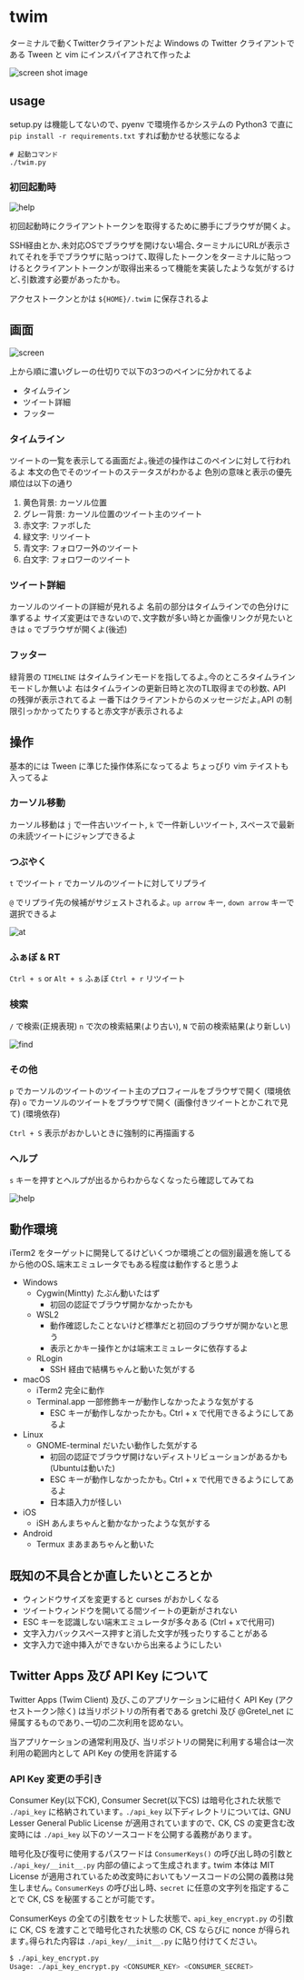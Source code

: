 # twim

ターミナルで動くTwitterクライアントだよ
Windows の Twitter クライアントである Tween と vim にインスパイアされて作ったよ


![screen shot image](./docs/ss_000.png)
## usage

setup.py は機能してないので､ pyenv で環境作るかシステムの Python3 で直に `pip install -r requirements.txt` すれば動かせる状態になるよ

```
# 起動コマンド
./twim.py
```

### 初回起動時

![help](./docs/ss_002.png)

初回起動時にクライアントトークンを取得するために勝手にブラウザが開くよ｡

SSH経由とか､未対応OSでブラウザを開けない場合､ターミナルにURLが表示されてそれを手でブラウザに貼っつけて､取得したトークンをターミナルに貼っつけるとクライアントトークンが取得出来るって機能を実装したような気がするけど､引数渡す必要があったかも｡

アクセストークンとかは `${HOME}/.twim` に保存されるよ
## 画面

![screen](./docs/ss_004.png)

上から順に濃いグレーの仕切りで以下の3つのペインに分かれてるよ

- タイムライン
- ツイート詳細
- フッター


### タイムライン

ツイートの一覧を表示してる画面だよ｡後述の操作はこのペインに対して行われるよ
本文の色でそのツイートのステータスがわかるよ
色別の意味と表示の優先順位は以下の通り

1. 黄色背景: カーソル位置
1. グレー背景: カーソル位置のツイート主のツイート
1. 赤文字: ファボした
1. 緑文字: リツイート
1. 青文字: フォロワー外のツイート
1. 白文字: フォロワーのツイート

### ツイート詳細

カーソルのツイートの詳細が見れるよ
名前の部分はタイムラインでの色分けに準ずるよ
サイズ変更はできないので､文字数が多い時とか画像リンクが見たいときは `o` でブラウザが開くよ(後述)

### フッター

緑背景の `TIMELINE` はタイムラインモードを指してるよ｡今のところタイムラインモードしか無いよ
右はタイムラインの更新日時と次のTL取得までの秒数､ API の残弾が表示されてるよ
一番下はクライアントからのメッセージだよ｡API の制限引っかかってたりすると赤文字が表示されるよ

## 操作

基本的には Tween に準じた操作体系になってるよ
ちょっぴり vim テイストも入ってるよ

### カーソル移動

カーソル移動は `j` で一件古いツイート, `k` で一件新しいツイート, スペースで最新の未読ツイートにジャンプできるよ

### つぶやく

`t` でツイート `r` でカーソルのツイートに対してリプライ

`@` でリプライ先の候補がサジェストされるよ｡ `up arrow` キー, `down arrow` キーで選択できるよ

![at](./docs/ss_005.png)


### ふぁぼ & RT

`Ctrl + s` or `Alt + s` ふぁぼ
`Ctrl + r` リツイート

### 検索

`/` で検索(正規表現)
`n` で次の検索結果(より古い), `N` で前の検索結果(より新しい)

![find](./docs/ss_003.png)

### その他

`p` でカーソルのツイートのツイート主のプロフィールをブラウザで開く (環境依存)
`o` でカーソルのツイートをブラウザで開く (画像付きツイートとかこれで見て) (環境依存)

`Ctrl + S` 表示がおかしいときに強制的に再描画する

### ヘルプ

`s` キーを押すとヘルプが出るからわからなくなったら確認してみてね

![help](./docs/ss_001.png)


## 動作環境

iTerm2 をターゲットに開発してるけどいくつか環境ごとの個別最適を施してるから他のOS､端末エミュレータでもある程度は動作すると思うよ

- Windows
    - Cygwin(Mintty) たぶん動いたはず
        - 初回の認証でブラウザ開かなかったかも
    - WSL2
        - 動作確認したことないけど標準だと初回のブラウザが開かないと思う
        - 表示とかキー操作とかは端末エミュレータに依存するよ
    - RLogin
        - SSH 経由で結構ちゃんと動いた気がする
- macOS
    - iTerm2 完全に動作
    - Terminal.app 一部修飾キーが動作しなかったような気がする
        - ESC キーが動作しなかったかも｡ Ctrl + x で代用できるようにしてあるよ
- Linux
    - GNOME-terminal だいたい動作した気がする
        - 初回の認証でブラウザ開けないディストリビューションがあるかも(Ubuntuは動いた)
        - ESC キーが動作しなかったかも｡ Ctrl + x で代用できるようにしてあるよ
        - 日本語入力が怪しい
- iOS
    - iSH あんまちゃんと動かなかったような気がする
- Android
    - Termux まあまあちゃんと動いた

## 既知の不具合とか直したいところとか

- ウィンドウサイズを変更すると curses がおかしくなる
- ツイートウィンドウを開いてる間ツイートの更新がされない
- ESC キーを認識しない端末エミュレータが多々ある (Ctrl + xで代用可)
- 文字入力バックスペース押すと消した文字が残ったりすることがある
- 文字入力で途中挿入ができないから出来るようにしたい


## Twitter Apps 及び API Key について

Twitter Apps (Twim Client) 及び､このアプリケーションに紐付く API Key (アクセストークン除く) は当リポジトリの所有者である gretchi 及び @Gretel_net に帰属するものであり､一切の二次利用を認めない｡

当アプリケーションの通常利用及び､ 当リポジトリの開発に利用する場合は一次利用の範囲内として API Key の使用を許諾する

### API Key 変更の手引き

Consumer Key(以下CK), Consumer Secret(以下CS) は暗号化された状態で `./api_key` に格納されています｡
`./api_key` 以下ディレクトリについては､ GNU Lesser General Public License が適用されていますので､ CK, CS の変更含む改変時には `./api_key` 以下のソースコードを公開する義務があります｡

暗号化及び復号に使用するパスワードは `ConsumerKeys()` の呼び出し時の引数と `./api_key/__init__.py` 内部の値によって生成されます｡ twim 本体は MIT License が適用されているため改変時においてもソースコードの公開の義務は発生しません｡ `ConsumerKeys` の呼び出し時､ `secret` に任意の文字列を指定することで CK, CS を秘匿することが可能です｡

ConsumerKeys の全ての引数をセットした状態で､ `api_key_encrypt.py` の引数に CK, CS を渡すことで暗号化された状態の CK, CS ならびに nonce が得られます｡得られた内容は `./api_key/__init__.py` に貼り付けてください｡

```sh
$ ./api_key_encrypt.py
Usage: ./api_key_encrypt.py <CONSUMER_KEY> <CONSUMER_SECRET>
```
